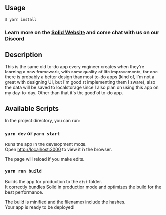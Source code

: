 ## Usage

```bash
$ yarn install
```

### Learn more on the [Solid Website](https://solidjs.com) and come chat with us on our [Discord](https://discord.com/invite/solidjs)

## Description
This is the same old to-do app every engineer creates when they're learning a new framework, with some quality of life improvements, for one there is probably a better design than most to-do apps (kind of, I'm not a great with designing UI, but I'm good at implementing them I sware), also the data will be saved to localstorage since I also plan on using this app on my day-to-day. Other than that it's the good'ol to-do app.

## Available Scripts

In the project directory, you can run:

### `yarn dev` or `yarn start`

Runs the app in the development mode.<br>
Open [http://localhost:3000](http://localhost:3000) to view it in the browser.

The page will reload if you make edits.<br>

### `yarn run build`

Builds the app for production to the `dist` folder.<br>
It correctly bundles Solid in production mode and optimizes the build for the best performance.

The build is minified and the filenames include the hashes.<br>
Your app is ready to be deployed!